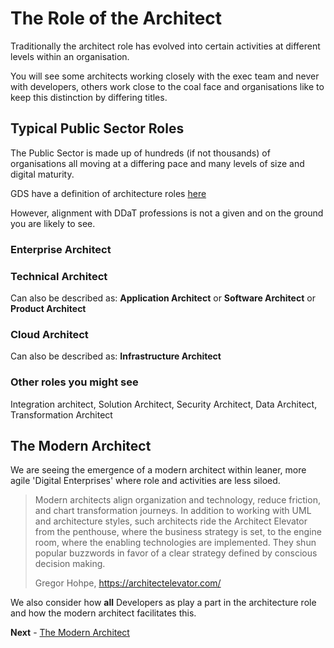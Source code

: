 # The Role of the Architect

Traditionally the architect role has evolved into certain activities at different levels within an organisation.

You will see some architects working closely with the exec team and never with developers, others work close to the coal face and organisations like to keep this distinction by differing titles.

## Typical Public Sector Roles

The Public Sector is made up of hundreds (if not thousands) of organisations all moving at a differing pace and many levels of size and digital maturity.

GDS have a definition of architecture roles [here](https://www.gov.uk/government/collections/digital-data-and-technology-profession-capability-framework#technical-job-family)

However, alignment with DDaT professions is not a given and on the ground you are likely to see.

### Enterprise Architect

### Technical Architect

Can also be described as: **Application Architect** or **Software Architect** or **Product Architect**

### Cloud Architect

Can also be described as: **Infrastructure Architect**

### Other roles you might see

Integration architect, Solution Architect, Security Architect, Data Architect, Transformation Architect

## The Modern Architect

We are seeing the emergence of a modern architect within leaner, more agile 'Digital Enterprises' where role and activities are less siloed.

> Modern architects align organization and technology, reduce friction, and chart transformation journeys. In addition to working with UML and architecture styles, such architects ride the Architect Elevator from the penthouse, where the business strategy is set, to the engine room, where the enabling technologies are implemented. They shun popular buzzwords in favor of a clear strategy defined by conscious decision making.
>
> Gregor Hohpe, https://architectelevator.com/

We also consider how **all** Developers as play a part in the architecture role and how the modern architect facilitates this.

**Next** - [The Modern Architect](./the_digital_architect.md)
